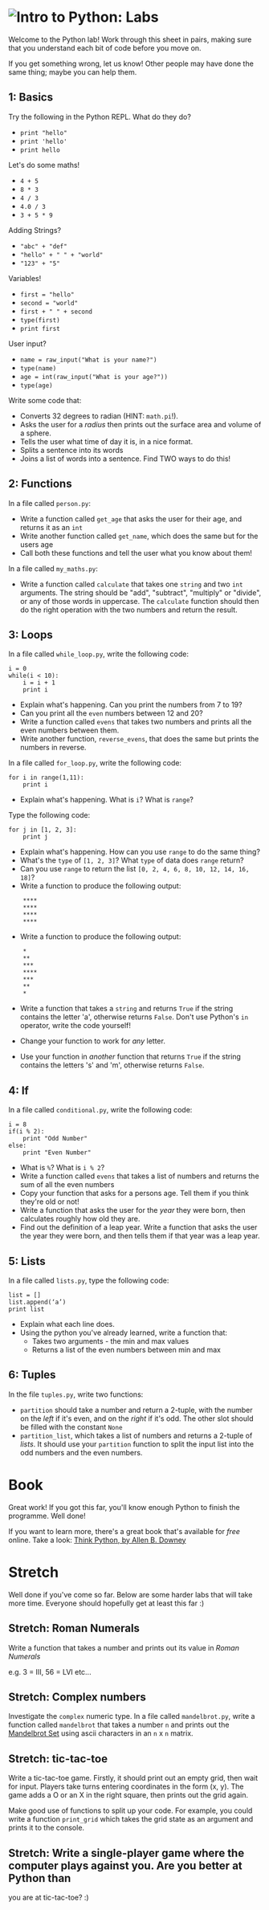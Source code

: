 # ![Intro to Python: Labs](../blob/master/assets/img/logo-128.png?raw=true)

Welcome to the Python lab! Work through this sheet in pairs, making sure that you understand
each bit of code before you move on.

If you get something wrong, let us know! Other people may have done the same thing; maybe you
can help them.

## 1: Basics
Try the following in the Python REPL. What do they do?
* `print "hello"`
* `print 'hello'`
* `print hello`

Let's do some maths!
* `4 + 5`
* `8 * 3`
* `4 / 3`
* `4.0 / 3`
* `3 + 5 * 9`

Adding Strings?
* `"abc" + "def"`
* `"hello" + " " + "world"`
* `"123" + "5"`

Variables!
* `first = "hello"`
* `second = "world"`
* `first + " " + second`
* `type(first)`
* `print first`

User input?
* `name = raw_input("What is your name?")`
* `type(name)`
* `age = int(raw_input("What is your age?"))`
* `type(age)`

Write some code that:
* Converts 32 degrees to radian (HINT: `math.pi`!).
* Asks the user for a _radius_ then prints out the surface area and volume of a sphere.
* Tells the user what time of day it is, in a nice format.
* Splits a sentence into its words
* Joins a list of words into a sentence. Find TWO ways to do this!


## 2: Functions
In a file called `person.py`:
* Write a function called `get_age` that asks the user for their age, and returns it as an `int`
* Write another function called `get_name`, which does the same but for the users age
* Call both these functions and tell the user what you know about them!

In a file called `my_maths.py`:
* Write a function called `calculate` that takes one `string` and two `int` arguments. The string should be "add", "subtract", "multiply" or "divide", or any of those words in uppercase. The `calculate` function should then do the right operation with the two numbers and return the result.

## 3: Loops
In a file called `while_loop.py`, write the following code:

    i = 0
    while(i < 10):
        i = i + 1
        print i

* Explain what's happening. Can you print the numbers from 7 to 19?
* Can you print all the `even` numbers between 12 and 20?
* Write a function called `evens` that takes two numbers and prints all the even numbers between them.
* Write another function, `reverse_evens`, that does the same but prints the numbers in reverse.

In a file called `for_loop.py`, write the following code:

    for i in range(1,11):
        print i

* Explain what's happening. What is `i`? What is `range`?

Type the following code:

    for j in [1, 2, 3]:
        print j

* Explain what's happening. How can you use `range` to do the same thing?
* What's the `type` of `[1, 2, 3]`? What `type` of data does `range` return?
* Can you use `range` to return the list `[0, 2, 4, 6, 8, 10, 12, 14, 16, 18]`?
* Write a function to produce the following output:

```
    ****
    ****
    ****
    ****
```

* Write a function to produce the following output:

```
    *
    **
    ***
    ****
    ***
    **
    *
```

* Write a function that takes a `string` and returns `True` if the string contains the letter 'a', otherwise returns `False`. Don't use Python's `in` operator, write the code yourself!

* Change your function to work for _any_ letter.

* Use your function in _another_ function that returns `True` if the string contains the letters 's' and 'm', otherwise returns `False`.

## 4: If
In a file called `conditional.py`, write the following code:

    i = 8
    if(i % 2):
        print "Odd Number"
    else:
        print "Even Number"

* What is `%`? What is `i % 2`?
* Write a function called `evens` that takes a list of numbers and returns the sum of all the even numbers
* Copy your function that asks for a persons age. Tell them if you think they're old or not!
* Write a function that asks the user for the *year* they were born, then calculates roughly how old they are. 
* Find out the definition of a leap year. Write a function that asks the user the year they were born, and then tells them if that year was a leap year.

## 5: Lists
In a file called `lists.py`, type the following code:

    list = []
    list.append(‘a’)
    print list

* Explain what each line does.
* Using the python you've already learned, write a function that:
  * Takes two arguments - the min and max values
  * Returns a list of the even numbers between min and max

## 6: Tuples
In the file `tuples.py`, write two functions:
* `partition` should take a number and return a 2-tuple, with the number on the *left* if it's even, and
on the *right* if it's odd. The other slot should be filled with the constant `None`
* `partition_list`, which takes a list of numbers and returns a 2-tuple of *lists*. It should use your
`partition` function to split the input list into the odd numbers and the even numbers.

# Book
Great work! If you got this far, you'll know enough Python to finish the programme. Well done!

If you want to learn more, there's a great book that's available for *free* online. Take a look: [Think Python, by Allen B. Downey](http://greenteapress.com/wp/think-python/)

# Stretch
Well done if you've come so far. Below are some harder labs that will take more time. Everyone should hopefully get at least this far :)

## Stretch: Roman Numerals
Write a function that takes a number and prints out its value in *Roman Numerals*

e.g. 3 = III, 56 = LVI etc...

## Stretch: Complex numbers
Investigate the `complex` numeric type. In a file called `mandelbrot.py`, write a function called `mandelbrot`
that takes a number `n` and prints out the <a href="en.wikipedia.org/mandelbrot_set">Mandelbrot Set</a>
using ascii characters in an `n` x `n` matrix.

## Stretch: tic-tac-toe
Write a tic-tac-toe game. Firstly, it should print out an empty grid, then wait for input. Players take
turns entering coordinates in the form (x, y). The game adds a O or an X in the right square, then prints
out the grid again.

Make good use of functions to split up your code. For example, you could write a function `print_grid`
which takes the grid state as an argument and prints it to the console.

## Stretch: Write a single-player game where the computer plays against you. Are you better at Python than
you are at tic-tac-toe? :)